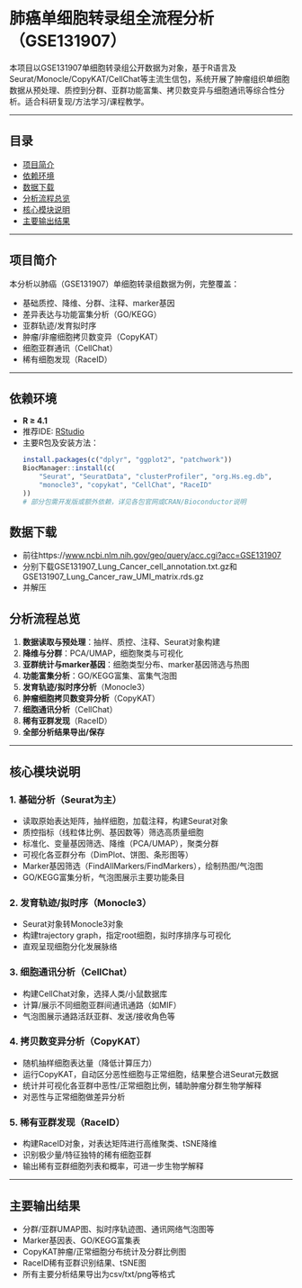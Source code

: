# 肺癌单细胞转录组全流程分析（GSE131907）

本项目以GSE131907单细胞转录组公开数据为对象，基于R语言及Seurat/Monocle/CopyKAT/CellChat等主流生信包，系统开展了肿瘤组织单细胞数据从预处理、质控到分群、亚群功能富集、拷贝数变异与细胞通讯等综合性分析。适合科研复现/方法学习/课程教学。

---

## 目录

- [项目简介](#项目简介)
- [依赖环境](#依赖环境)
- [数据下载](#数据下载)
- [分析流程总览](#分析流程总览)
- [核心模块说明](#核心模块说明)
- [主要输出结果](#主要输出结果)

---

## 项目简介

本分析以肺癌（GSE131907）单细胞转录组数据为例，完整覆盖：
- 基础质控、降维、分群、注释、marker基因
- 差异表达与功能富集分析（GO/KEGG）
- 亚群轨迹/发育拟时序
- 肿瘤/非瘤细胞拷贝数变异（CopyKAT）
- 细胞亚群通讯（CellChat）
- 稀有细胞发现（RaceID）

---

## 依赖环境

- **R ≥ 4.1**
- 推荐IDE: [RStudio](https://posit.co/download/rstudio-desktop/)
- 主要R包及安装方法：
  ```r
  install.packages(c("dplyr", "ggplot2", "patchwork"))
  BiocManager::install(c(
      "Seurat", "SeuratData", "clusterProfiler", "org.Hs.eg.db",
      "monocle3", "copykat", "CellChat", "RaceID"
  ))
  # 部分包需开发版或额外依赖，详见各包官网或CRAN/Bioconductor说明

## 数据下载

- 前往https://www.ncbi.nlm.nih.gov/geo/query/acc.cgi?acc=GSE131907
- 分别下载GSE131907_Lung_Cancer_cell_annotation.txt.gz和GSE131907_Lung_Cancer_raw_UMI_matrix.rds.gz
- 并解压

## 分析流程总览

1. **数据读取与预处理**：抽样、质控、注释、Seurat对象构建
2. **降维与分群**：PCA/UMAP，细胞聚类与可视化
3. **亚群统计与marker基因**：细胞类型分布、marker基因筛选与热图
4. **功能富集分析**：GO/KEGG富集、富集气泡图
5. **发育轨迹/拟时序分析**（Monocle3）
6. **肿瘤细胞拷贝数变异分析**（CopyKAT）
7. **细胞通讯分析**（CellChat）
8. **稀有亚群发现**（RaceID）
9. **全部分析结果导出/保存**

------

## 核心模块说明

### 1. 基础分析（Seurat为主）

- 读取原始表达矩阵，抽样细胞，加载注释，构建Seurat对象
- 质控指标（线粒体比例、基因数等）筛选高质量细胞
- 标准化、变量基因筛选、降维（PCA/UMAP），聚类分群
- 可视化各亚群分布（DimPlot、饼图、条形图等）
- Marker基因筛选（FindAllMarkers/FindMarkers），绘制热图/气泡图
- GO/KEGG富集分析，气泡图展示主要功能条目

### 2. 发育轨迹/拟时序（Monocle3）

- Seurat对象转Monocle3对象
- 构建trajectory graph，指定root细胞，拟时序排序与可视化
- 直观呈现细胞分化发展脉络

### 3. 细胞通讯分析（CellChat）

- 构建CellChat对象，选择人类/小鼠数据库
- 计算/展示不同细胞亚群间通讯通路（如MIF）
- 气泡图展示通路活跃亚群、发送/接收角色等

### 4. 拷贝数变异分析（CopyKAT）

- 随机抽样细胞表达量（降低计算压力）
- 运行CopyKAT，自动区分恶性细胞与正常细胞，结果整合进Seurat元数据
- 统计并可视化各亚群中恶性/正常细胞比例，辅助肿瘤分群生物学解释
- 对恶性与正常细胞做差异分析

### 5. 稀有亚群发现（RaceID）

- 构建RaceID对象，对表达矩阵进行高维聚类、tSNE降维
- 识别极少量/特征独特的稀有细胞亚群
- 输出稀有亚群细胞列表和概率，可进一步生物学解释

------

## 主要输出结果

- 分群/亚群UMAP图、拟时序轨迹图、通讯网络气泡图等
- Marker基因表、GO/KEGG富集表
- CopyKAT肿瘤/正常细胞分布统计及分群比例图
- RaceID稀有亚群识别结果、tSNE图
- 所有主要分析结果导出为csv/txt/png等格式
